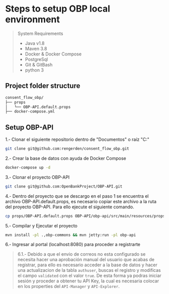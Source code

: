 # Steps to setup OBP local environment

> System Requirements
> - Java v1.8
> - Maven 3.8
> - Docker & Docker Compose
> - PostgreSql
> - Git & GitBash
> - python 3


## Project folder structure

 ```bash
consent_flow_obp/ 
├── props
│   └── OBP-API.default.props
├── docker-compose.yml


 ```

## Setup OBP-API

1.- Clonar el siguiente repositorio dentro de "Documentos" o  raíz "C:\"

 ```bash 
 git clone git@github.com:rengerden/consent_flow_obp.git
 ```

2.- Crear la base de datos con ayuda de Docker Compose

 ```bash 
 docker-compose up -d
 ```

3.- Clonar el proyecto OBP-API

 ```bash 
 git clone git@github.com:OpenBankProject/OBP-API.git
 ```

4.- Dentro del proyecto que se descargo en el paso 1 se encuentra  el archivo OBP-API.default.props, es necesario copiar este archivo  a la ruta del proyecto OBP-API. Para ello ejecute el siguiente comando.

 ```bash
 cp props/OBP-API.default.props OBP-API/obp-api/src/main/resources/props/default.props
 ```
 5.- Compilar y Ejecutar el proyecto

 ```bash 
 mvn install -pl .,obp-commons && mvn jetty:run -pl obp-api
 ```
 6.- Ingresar al portal (localhost:8080) para proceder a registrarte 
 > 6.1.- Debido a que el envio de correos no esta configurado se necesita hacer una aprobación manual del usuario que acabas de registrar, para ello es necesario acceder a la base de datos y hacer una actualizacion de la tabla `authuser`, buscas el registro y modificas el campo `validated` con el valor `true`. 
 De esta forma ya podras iniciar sesión y proceder a obtener tu API Key, la cual es necesaria colocar en los properties del `API-Manager` y `API-Explorer`.
